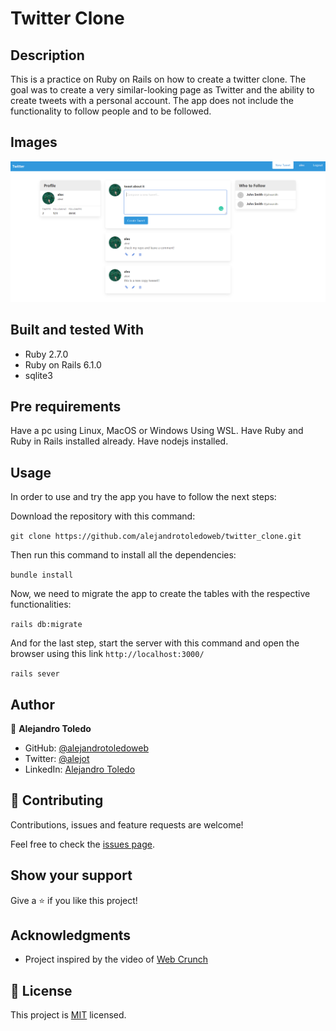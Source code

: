 # Twitter Clone

## Description

This is a practice on Ruby on Rails on how to create a twitter clone.
The goal was to create a very similar-looking page as Twitter and the ability to create tweets with a personal account.
The app does not include the functionality to follow people and to be followed.

## Images

![](./app/assets/images/screenshot-twitter.png)

## Built and tested With

- Ruby 2.7.0
- Ruby on Rails 6.1.0
- sqlite3

## Pre requirements

Have a pc using Linux, MacOS or Windows Using WSL.
Have Ruby and Ruby in Rails installed already.
Have nodejs installed. 

## Usage

In order to use and try the app you have to follow the next steps:

Download the repository with this command:

`git clone https://github.com/alejandrotoledoweb/twitter_clone.git`

Then run this command to install all the dependencies:

`bundle install`

Now, we need to migrate the app to create the tables with the respective functionalities:

`rails db:migrate`

And for the last step, start the server with this command and open the browser using this link `http://localhost:3000/`

`rails sever`

## Author

👤 **Alejandro Toledo**

- GitHub: [@alejandrotoledoweb](https://github.com/alejandrotoledoweb)
- Twitter: [@alejot](https://twitter.com/alejot) 
- LinkedIn: [Alejandro Toledo](https://www.linkedin.com/in/alejandro-toledo-3b444b109/) 

## 🤝 Contributing

Contributions, issues and feature requests are welcome!

Feel free to check the [issues page](https://github.com/alejandrotoledoweb/twitter_clone/issues).

## Show your support

Give a ⭐️ if you like this project!

## Acknowledgments

- Project inspired by the video of [Web Crunch](https://www.youtube.com/watch?v=5gUysPm64a4&t=946s)

## 📝 License

This project is [MIT](https://opensource.org/licenses/MIT) licensed.
